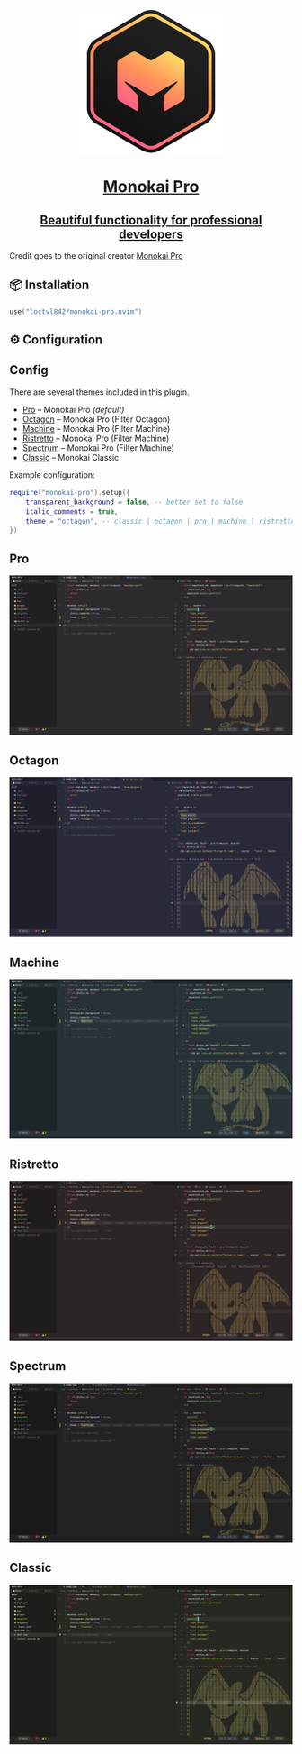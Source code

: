 <div align="center">
    <div class="b-header">
        <a class="active" href="https://monokai.pro/">
            <img style="width: 16rem" src="./assets/logo.svg" alt="">
            <h1>Monokai Pro</h1>
            <h2>Beautiful functionality for professional developers</h2>
        </a>
    </div>
</div>

Credit goes to the original creator [Monokai Pro](https://monokai.pro/)

## 📦 Installation
```lua
use("loctvl842/monokai-pro.nvim")
```

## ⚙️ Configuration
## Config

There are several themes included in this plugin.

* [Pro](#Pro) – Monokai Pro *(default)*
* [Octagon](#Octagon) – Monokai Pro (Filter Octagon)
* [Machine](#Machine) – Monokai Pro (Filter Machine)
* [Ristretto](#Ristretto) – Monokai Pro (Filter Machine)
* [Spectrum](#Spectrum) – Monokai Pro (Filter Machine)
* [Classic](#Classic) – Monokai Classic

Example configuration:

```lua
require("monokai-pro").setup({
	transparent_background = false, -- better set to false
	italic_comments = true,
	theme = "octagon", -- classic | octagon | pro | machine | ristretto | spectrum
})
```

## Pro
![image](./assets/pro.png)

## Octagon
![image](./assets/octagon.png)

## Machine
![image](./assets/machine.png)

## Ristretto
![image](./assets/ristretto.png)

## Spectrum
![image](./assets/spectrum.png)

## Classic
![image](./assets/classic.png)
